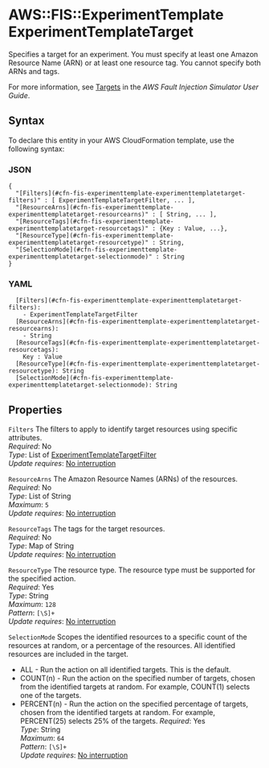 # AWS::FIS::ExperimentTemplate ExperimentTemplateTarget<a name="aws-properties-fis-experimenttemplate-experimenttemplatetarget"></a>

Specifies a target for an experiment\. You must specify at least one Amazon Resource Name \(ARN\) or at least one resource tag\. You cannot specify both ARNs and tags\.

For more information, see [Targets](https://docs.aws.amazon.com/fis/latest/userguide/targets.html) in the *AWS Fault Injection Simulator User Guide*\.

## Syntax<a name="aws-properties-fis-experimenttemplate-experimenttemplatetarget-syntax"></a>

To declare this entity in your AWS CloudFormation template, use the following syntax:

### JSON<a name="aws-properties-fis-experimenttemplate-experimenttemplatetarget-syntax.json"></a>

```
{
  "[Filters](#cfn-fis-experimenttemplate-experimenttemplatetarget-filters)" : [ ExperimentTemplateTargetFilter, ... ],
  "[ResourceArns](#cfn-fis-experimenttemplate-experimenttemplatetarget-resourcearns)" : [ String, ... ],
  "[ResourceTags](#cfn-fis-experimenttemplate-experimenttemplatetarget-resourcetags)" : {Key : Value, ...},
  "[ResourceType](#cfn-fis-experimenttemplate-experimenttemplatetarget-resourcetype)" : String,
  "[SelectionMode](#cfn-fis-experimenttemplate-experimenttemplatetarget-selectionmode)" : String
}
```

### YAML<a name="aws-properties-fis-experimenttemplate-experimenttemplatetarget-syntax.yaml"></a>

```
  [Filters](#cfn-fis-experimenttemplate-experimenttemplatetarget-filters): 
    - ExperimentTemplateTargetFilter
  [ResourceArns](#cfn-fis-experimenttemplate-experimenttemplatetarget-resourcearns): 
    - String
  [ResourceTags](#cfn-fis-experimenttemplate-experimenttemplatetarget-resourcetags): 
    Key : Value
  [ResourceType](#cfn-fis-experimenttemplate-experimenttemplatetarget-resourcetype): String
  [SelectionMode](#cfn-fis-experimenttemplate-experimenttemplatetarget-selectionmode): String
```

## Properties<a name="aws-properties-fis-experimenttemplate-experimenttemplatetarget-properties"></a>

`Filters`  <a name="cfn-fis-experimenttemplate-experimenttemplatetarget-filters"></a>
The filters to apply to identify target resources using specific attributes\.  
*Required*: No  
*Type*: List of [ExperimentTemplateTargetFilter](aws-properties-fis-experimenttemplate-experimenttemplatetargetfilter.md)  
*Update requires*: [No interruption](https://docs.aws.amazon.com/AWSCloudFormation/latest/UserGuide/using-cfn-updating-stacks-update-behaviors.html#update-no-interrupt)

`ResourceArns`  <a name="cfn-fis-experimenttemplate-experimenttemplatetarget-resourcearns"></a>
The Amazon Resource Names \(ARNs\) of the resources\.  
*Required*: No  
*Type*: List of String  
*Maximum*: `5`  
*Update requires*: [No interruption](https://docs.aws.amazon.com/AWSCloudFormation/latest/UserGuide/using-cfn-updating-stacks-update-behaviors.html#update-no-interrupt)

`ResourceTags`  <a name="cfn-fis-experimenttemplate-experimenttemplatetarget-resourcetags"></a>
The tags for the target resources\.  
*Required*: No  
*Type*: Map of String  
*Update requires*: [No interruption](https://docs.aws.amazon.com/AWSCloudFormation/latest/UserGuide/using-cfn-updating-stacks-update-behaviors.html#update-no-interrupt)

`ResourceType`  <a name="cfn-fis-experimenttemplate-experimenttemplatetarget-resourcetype"></a>
The resource type\. The resource type must be supported for the specified action\.  
*Required*: Yes  
*Type*: String  
*Maximum*: `128`  
*Pattern*: `[\S]+`  
*Update requires*: [No interruption](https://docs.aws.amazon.com/AWSCloudFormation/latest/UserGuide/using-cfn-updating-stacks-update-behaviors.html#update-no-interrupt)

`SelectionMode`  <a name="cfn-fis-experimenttemplate-experimenttemplatetarget-selectionmode"></a>
Scopes the identified resources to a specific count of the resources at random, or a percentage of the resources\. All identified resources are included in the target\.  
+ ALL \- Run the action on all identified targets\. This is the default\.
+ COUNT\(n\) \- Run the action on the specified number of targets, chosen from the identified targets at random\. For example, COUNT\(1\) selects one of the targets\.
+ PERCENT\(n\) \- Run the action on the specified percentage of targets, chosen from the identified targets at random\. For example, PERCENT\(25\) selects 25% of the targets\.
*Required*: Yes  
*Type*: String  
*Maximum*: `64`  
*Pattern*: `[\S]+`  
*Update requires*: [No interruption](https://docs.aws.amazon.com/AWSCloudFormation/latest/UserGuide/using-cfn-updating-stacks-update-behaviors.html#update-no-interrupt)